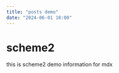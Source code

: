 ```yaml
---
title: "posts demo"
date: "2024-06-01 18:00"
---
```


# scheme2

this is scheme2 demo information for mdx
